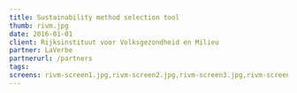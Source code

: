 ```yaml
---
title: Sustainability method selection tool
thumb: rivm.jpg
date: 2016-01-01
client: Rijksinstituut voor Volksgezondheid en Milieu
partner: LaVerbe
partnerurl: /partners
tags:
screens: rivm-screen1.jpg,rivm-screen2.jpg,rivm-screen3.jpg,rivm-screen4.jpg
---
```

